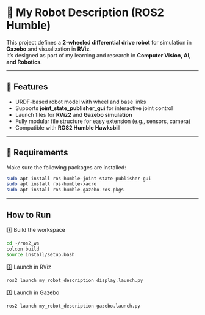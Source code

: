 # 🦾 My Robot Description (ROS2 Humble)

This project defines a **2-wheeled differential drive robot** for simulation in **Gazebo** and visualization in **RViz**.  
It’s designed as part of my learning and research in **Computer Vision, AI, and Robotics**.

---

## 🚀 Features
- URDF-based robot model with wheel and base links  
- Supports **joint_state_publisher_gui** for interactive joint control  
- Launch files for **RViz2** and **Gazebo simulation**  
- Fully modular file structure for easy extension (e.g., sensors, camera)  
- Compatible with **ROS2 Humble Hawksbill**

---

## 🧠 Requirements
Make sure the following packages are installed:
```bash
sudo apt install ros-humble-joint-state-publisher-gui
sudo apt install ros-humble-xacro
sudo apt install ros-humble-gazebo-ros-pkgs
```

---

##  How to Run
1️⃣ Build the workspace
```bash
cd ~/ros2_ws
colcon build
source install/setup.bash
``` 
2️⃣ Launch in RViz
```bash
ros2 launch my_robot_description display.launch.py
```
3️⃣ Launch in Gazebo
```bash 
ros2 launch my_robot_description gazebo.launch.py
```